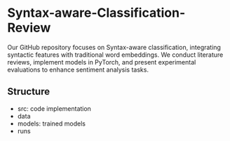# Syntax-aware-Classification-Review
Our GitHub repository focuses on Syntax-aware classification, integrating syntactic features with traditional word embeddings. We conduct literature reviews, implement models in PyTorch, and present experimental evaluations to enhance sentiment analysis tasks.

## Structure
- src: code implementation
- data 
- models: trained models
- runs

